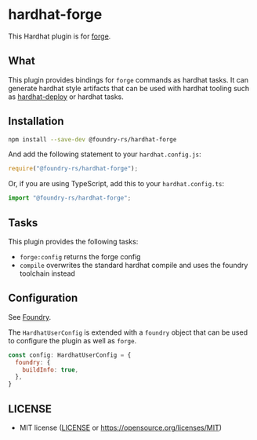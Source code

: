 # hardhat-forge

This Hardhat plugin is for [forge](https://github.com/foundry-rs/foundry/tree/master/forge).

## What

This plugin provides bindings for `forge` commands as hardhat tasks. It can
generate hardhat style artifacts that can be used with hardhat tooling such as
[hardhat-deploy](https://github.com/wighawag/hardhat-deploy) or hardhat tasks.

## Installation

```bash
npm install --save-dev @foundry-rs/hardhat-forge
```

And add the following statement to your `hardhat.config.js`:

```js
require("@foundry-rs/hardhat-forge");
```

Or, if you are using TypeScript, add this to your `hardhat.config.ts`:

```js
import "@foundry-rs/hardhat-forge";
```

## Tasks

This plugin provides the following tasks:

- `forge:config` returns the forge config
- `compile` overwrites the standard hardhat compile and uses the foundry
  toolchain instead

## Configuration

See [Foundry](https://github.com/foundry-rs/foundry).

The `HardhatUserConfig` is extended with a `foundry` object that can be used
to configure the plugin as well as `forge`.

```js
const config: HardhatUserConfig = {
  foundry: {
    buildInfo: true,
  },
}
```

## LICENSE

- MIT license ([LICENSE](LICENSE) or https://opensource.org/licenses/MIT)
